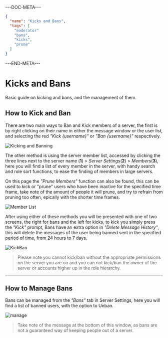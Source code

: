 ---DOC-META---
```json
{
  "name": "Kicks and Bans",
  "tags": [
    "moderator"
    "bans",
    "kicks",
    "prune"
  ]
}
```
---END-META---

# Kicks and Bans
Basic guide on kicking and bans, and the management of them.


## How to Kick and Ban
There are two main ways to Ban and Kick members of a server, the first is by right clicking on their name in either the message window or the user list, and selecting the red *"Kick {username}"* or *"Ban {username}"* respectively.

![Kicking and Banning](https://my.mixtape.moe/ktpfxe.png)

The other method is using the server member list, accessed by clicking the three lines next to the server name (**1**) > *Server Settings*(**2**) > *Members*(**3**), here you will find a list of every member in the server, with handy search and role sort functions, to ease the finding of members in large servers.

On this page the *"Prune Members"* function can also be found, this can be used to kick or "prune" users who have been inactive for the specified time frame, take note of the amount of people it will prune, and try to refrain from pruning too often, epically with the shorter time frames.

![Member List](https://my.mixtape.moe/mxmuje.png)

After using either of these methods you will be presented with one of two screens, the right for bans and the left for kicks, to kick you simply press the *"Kick"* prompt,
Bans have an extra option in *"Delete Message History"*, this will delete the messages of the user being banned sent in the specified period of time, from 24 hours to 7 days.

![KickBan](https://my.mixtape.moe/vvyskx.png)

> Please note you cannot kick/ban without the appropriate permissions on the server you are on and you can not kick/ban the owner of the server or accounts higher up in the role hierarchy.


***

## How to Manage Bans

Bans can be managed from the *"Bans"* tab in Server Settings, here you will find a list of banned users, with the option to Unban. 

![manage](https://my.mixtape.moe/lbnemi.png)

> Take note of the message at the bottom of this window, as bans are not a guaranteed way of keeping people out of a server.
